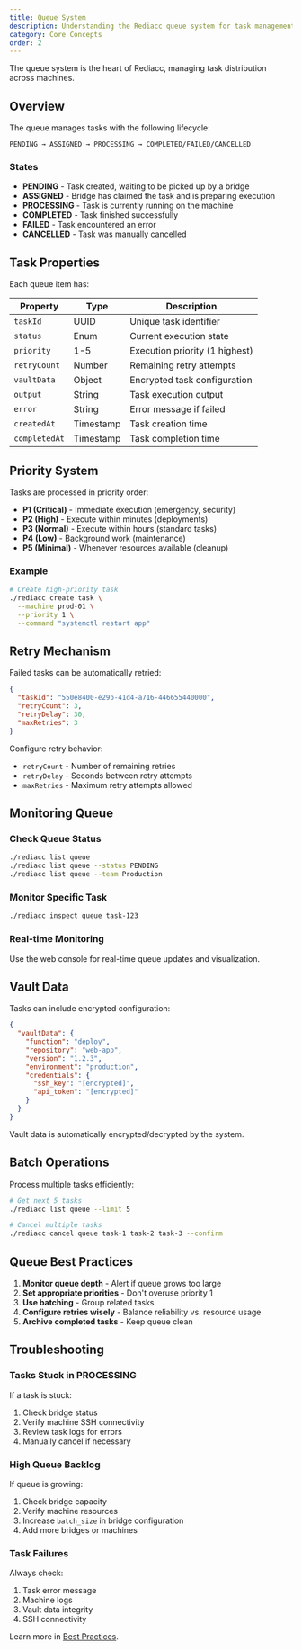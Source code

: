 ```yaml
---
title: Queue System
description: Understanding the Rediacc queue system for task management and execution.
category: Core Concepts
order: 2
---
```


The queue system is the heart of Rediacc, managing task distribution across machines.

## Overview

The queue manages tasks with the following lifecycle:

```
PENDING → ASSIGNED → PROCESSING → COMPLETED/FAILED/CANCELLED
```

### States

- **PENDING** - Task created, waiting to be picked up by a bridge
- **ASSIGNED** - Bridge has claimed the task and is preparing execution
- **PROCESSING** - Task is currently running on the machine
- **COMPLETED** - Task finished successfully
- **FAILED** - Task encountered an error
- **CANCELLED** - Task was manually cancelled

## Task Properties

Each queue item has:

| Property | Type | Description |
|----------|------|-------------|
| `taskId` | UUID | Unique task identifier |
| `status` | Enum | Current execution state |
| `priority` | 1-5 | Execution priority (1 highest) |
| `retryCount` | Number | Remaining retry attempts |
| `vaultData` | Object | Encrypted task configuration |
| `output` | String | Task execution output |
| `error` | String | Error message if failed |
| `createdAt` | Timestamp | Task creation time |
| `completedAt` | Timestamp | Task completion time |

## Priority System

Tasks are processed in priority order:

- **P1 (Critical)** - Immediate execution (emergency, security)
- **P2 (High)** - Execute within minutes (deployments)
- **P3 (Normal)** - Execute within hours (standard tasks)
- **P4 (Low)** - Background work (maintenance)
- **P5 (Minimal)** - Whenever resources available (cleanup)

### Example

```bash
# Create high-priority task
./rediacc create task \
  --machine prod-01 \
  --priority 1 \
  --command "systemctl restart app"
```

## Retry Mechanism

Failed tasks can be automatically retried:

```json
{
  "taskId": "550e8400-e29b-41d4-a716-446655440000",
  "retryCount": 3,
  "retryDelay": 30,
  "maxRetries": 3
}
```

Configure retry behavior:

- `retryCount` - Number of remaining retries
- `retryDelay` - Seconds between retry attempts
- `maxRetries` - Maximum retry attempts allowed

## Monitoring Queue

### Check Queue Status

```bash
./rediacc list queue
./rediacc list queue --status PENDING
./rediacc list queue --team Production
```

### Monitor Specific Task

```bash
./rediacc inspect queue task-123
```

### Real-time Monitoring

Use the web console for real-time queue updates and visualization.

## Vault Data

Tasks can include encrypted configuration:

```json
{
  "vaultData": {
    "function": "deploy",
    "repository": "web-app",
    "version": "1.2.3",
    "environment": "production",
    "credentials": {
      "ssh_key": "[encrypted]",
      "api_token": "[encrypted]"
    }
  }
}
```

Vault data is automatically encrypted/decrypted by the system.

## Batch Operations

Process multiple tasks efficiently:

```bash
# Get next 5 tasks
./rediacc list queue --limit 5

# Cancel multiple tasks
./rediacc cancel queue task-1 task-2 task-3 --confirm
```

## Queue Best Practices

1. **Monitor queue depth** - Alert if queue grows too large
2. **Set appropriate priorities** - Don't overuse priority 1
3. **Use batching** - Group related tasks
4. **Configure retries wisely** - Balance reliability vs. resource usage
5. **Archive completed tasks** - Keep queue clean

## Troubleshooting

### Tasks Stuck in PROCESSING

If a task is stuck:

1. Check bridge status
2. Verify machine SSH connectivity
3. Review task logs for errors
4. Manually cancel if necessary

### High Queue Backlog

If queue is growing:

1. Check bridge capacity
2. Verify machine resources
3. Increase `batch_size` in bridge configuration
4. Add more bridges or machines

### Task Failures

Always check:

1. Task error message
2. Machine logs
3. Vault data integrity
4. SSH connectivity

Learn more in [Best Practices](/blog/distributed-task-management-best-practices).
